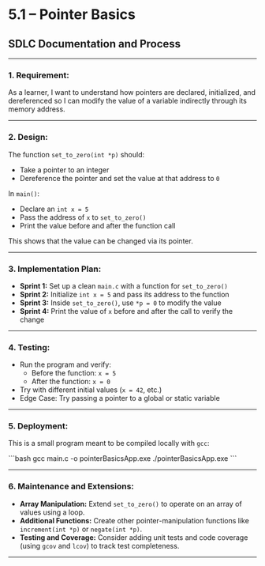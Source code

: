 # 5.1 – Pointer Basics  
## SDLC Documentation and Process

---

### 1. **Requirement:**

As a learner, I want to understand how pointers are declared, initialized, and dereferenced so I can modify the value of a variable indirectly through its memory address.

---

### 2. **Design:**

The function `set_to_zero(int *p)` should:
- Take a pointer to an integer
- Dereference the pointer and set the value at that address to `0`

In `main()`:
- Declare an `int x = 5`
- Pass the address of `x` to `set_to_zero()`
- Print the value before and after the function call

This shows that the value can be changed via its pointer.

---

### 3. **Implementation Plan:**
- **Sprint 1:** Set up a clean `main.c` with a function for `set_to_zero()`
- **Sprint 2:** Initialize `int x = 5` and pass its address to the function
- **Sprint 3:** Inside `set_to_zero()`, use `*p = 0` to modify the value
- **Sprint 4:** Print the value of `x` before and after the call to verify the change

---

### 4. **Testing:**

- Run the program and verify:
  - Before the function: `x = 5`
  - After the function: `x = 0`
- Try with different initial values (`x = 42`, etc.)
- Edge Case: Try passing a pointer to a global or static variable

---

### 5. **Deployment:**

This is a small program meant to be compiled locally with `gcc`:

\`\`\`bash
gcc main.c -o pointerBasicsApp.exe
./pointerBasicsApp.exe
\`\`\`

---

### 6. **Maintenance and Extensions:**

- **Array Manipulation:** Extend `set_to_zero()` to operate on an array of values using a loop.
- **Additional Functions:** Create other pointer-manipulation functions like `increment(int *p)` or `negate(int *p)`.
- **Testing and Coverage:** Consider adding unit tests and code coverage (using `gcov` and `lcov`) to track test completeness.

---